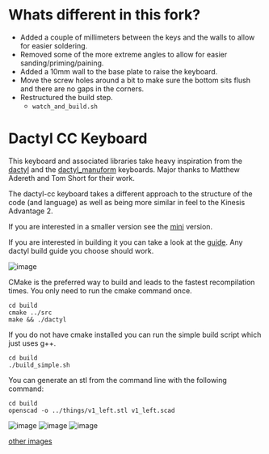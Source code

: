 # Whats different in this fork?

* Added a couple of millimeters between the keys and the walls to allow for easier soldering.
* Removed some of the more extreme angles to allow for easier sanding/priming/paining.
* Added a 10mm wall to the base plate to raise the keyboard.
* Move the screw holes around a bit to make sure the bottom sits flush and there are no gaps in the corners.
* Restructured the build step.
  * `watch_and_build.sh` 

# Dactyl CC Keyboard

This keyboard and associated libraries take heavy inspiration from the
 [dactyl](https://github.com/adereth/dactyl-keyboard) and
the [dactyl_manuform](https://github.com/abstracthat/dactyl-manuform) keyboards.
 Major thanks to Matthew Adereth and Tom Short for their work.

The dactyl-cc keyboard takes a different approach to the structure of the code (and language)
 as well as being more similar in feel to the Kinesis Advantage 2.

If you are interested in a smaller version see the [mini](https://github.com/mjohns/dactyl-cc-mini) version.

If you are interested in building it you can take a look at the [guide](guide/README.md). Any dactyl build guide you choose should work.

![image](https://imgur.com/CUbPLZC.jpg)

CMake is the preferred way to build and leads to the fastest recompilation times. You only need to run the cmake command once.
```
cd build
cmake ../src
make && ./dactyl
```

If you do not have cmake installed you can run the simple build script which just uses g++.
```
cd build
./build_simple.sh
```

You can generate an stl from the command line with the following command:
```
cd build
openscad -o ../things/v1_left.stl v1_left.scad
```

![image](https://imgur.com/IP2UYYA.jpg)
![image](https://imgur.com/LvZQUT4.jpg)
![image](https://imgur.com/0AYtoey.jpg)

[other images](https://imgur.com/a/jBbUXNx)
